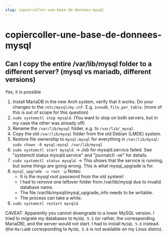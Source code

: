 ```yaml
---
slug: copiercoller-une-base-de-donnees-mysql
---
```


copiercoller-une-base-de-donnees-mysql
======================================

## Can I copy the entire /var/lib/mysql folder to a different server? (mysql vs mariadb, different versions)

Yes, it is possible

1. Install MariaDB in the new Arch system, verify that it works. Do your changes to the `/etc/mysql/my.cnf`. E.g. `innodb_file_per_table`. (more of this is out of scope for this question)
2. `sudo systemctl stop mysqld`. (You want to stop on both servers, but in my case the other was already off)
3. Rename the `/var/lib/mysql` folder, e.g. to `/var/lib/_mysql`.
4. Copy the old `/var/lib/mysql` folder from the old Debian (LMDE) system.
5. Restore file ownership to `mysql:mysql` for everything in `/var/lib/mysql`: `sudo chown -R mysql:mysql /var/lib/mysql`
6. `sudo systemctl start mysqld`.
	-> Job for mysqld.service failed. See "systemctl status mysqld.service" and "journalctl -xe" for details.
7. `sudo systemctl status mysqld`.
	-> This shows that the service is running, but some things are going wrong. This is what mysql_upgrade is for.
8. `mysql_upgrade -u root -p`
	Notes:
	- It is the mysql root password from the old system!
	- I had to remove one leftover folder from /var/lib/mysql due to invalid database name.
	- The file /var/lib/mysql/mysql_upgrade_info needs to be writable.
	- The process can take a while.
9. `sudo systemctl restart mysqld`.

CAVEAT: Apparently you cannot downgrade to a lower MySQL version. I tried to migrate my databases to `MySQL 5.5` (or rather, the corresponding MariaDB), and the server would not start. I had to install `MySQL 5.6` instead. (the `MariaDB` corresponding to `MySQL 5.6` is not available on my Linux distro).